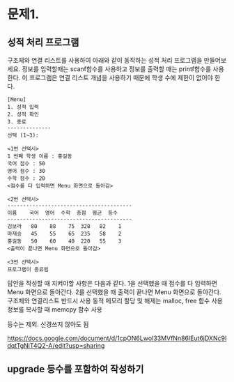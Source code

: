 # 문제1. 
## 성적 처리 프로그램


구조체와 연결 리스트를 사용하여 아래와 같이 동작하는 성적 처리 프로그램을 만들어보세요. 
정보를 입력할때는 scanf함수를 사용하고 정보를 출력할 때는 printf함수를 사용한다. 
이 프로그램은 연결 리스트 개념을 사용하기 때문에 학생 수에 제한이 없어야 한다.

```
[Menu]
1. 성적 입력
2. 성적 확인
3. 종료
--------------
선택 (1~3): 

<1번 선택시>
1 번째 학생 이름 : 홍길동
국어 점수 : 50
영어 점수 : 30
수학 점수 : 20
<점수를 다 입력하면 Menu 화면으로 돌아감>

<2번 선택시>
----------------------------------------
이름    국어  영어  수학  총점  평균  등수
----------------------------------------
김보라   80    88    75  328   82    1
마재승   45    55    65  235   58    2
홍길동   50    60    40  220   55    3
<출력이 끝나면 Menu 화면으로 돌아감>

<3번 선택시>
프로그램이 종료됨
```

답안을 작성할 때 지켜야할 사항은 다음과 같다.
1을 선택했을 때 점수를 다 입력하면 Menu 화면으로 돌아간다.
2를 선택했을 때 출력이 끝나면 Menu 화면으로 돌아간다. 
구조체와 연결리스트 반드시 사용
동적 메모리 할당 및 해제는 malloc, free 함수 사용
정보를 복사할 때 memcpy 함수 사용

등수는 제외. 신경쓰지 않아도 됨

https://docs.google.com/document/d/1cpON6LwoI33MVfNn86lEut6jDXNc9ldqtTgNiT4Q2-A/edit?usp=sharing

## upgrade 등수를 포함하여 작성하기
